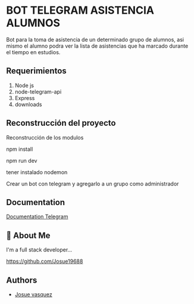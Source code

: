 
# BOT TELEGRAM ASISTENCIA ALUMNOS 

Bot para la toma de asistencia de un determinado
grupo de alumnos, asi mismo el alumno podra ver 
la lista de asistencias que ha marcado durante el 
tiempo en estudios.

## Requerimientos


1. Node js
2. node-telegram-api
3. Express
4. downloads


## Reconstrucción del proyecto

Reconstrucción de los modulos

npm install

npm run dev

tener instalado nodemon


Crear un bot con telegram y agregarlo a un grupo
como administrador




## Documentation

[Documentation Telegram](https://core.telegram.org/bots/api)


## 🚀 About Me
I'm a full stack developer...

https://github.com/Josue19688

## Authors

- [Josue vasquez](https://github.com/Josue19688)

